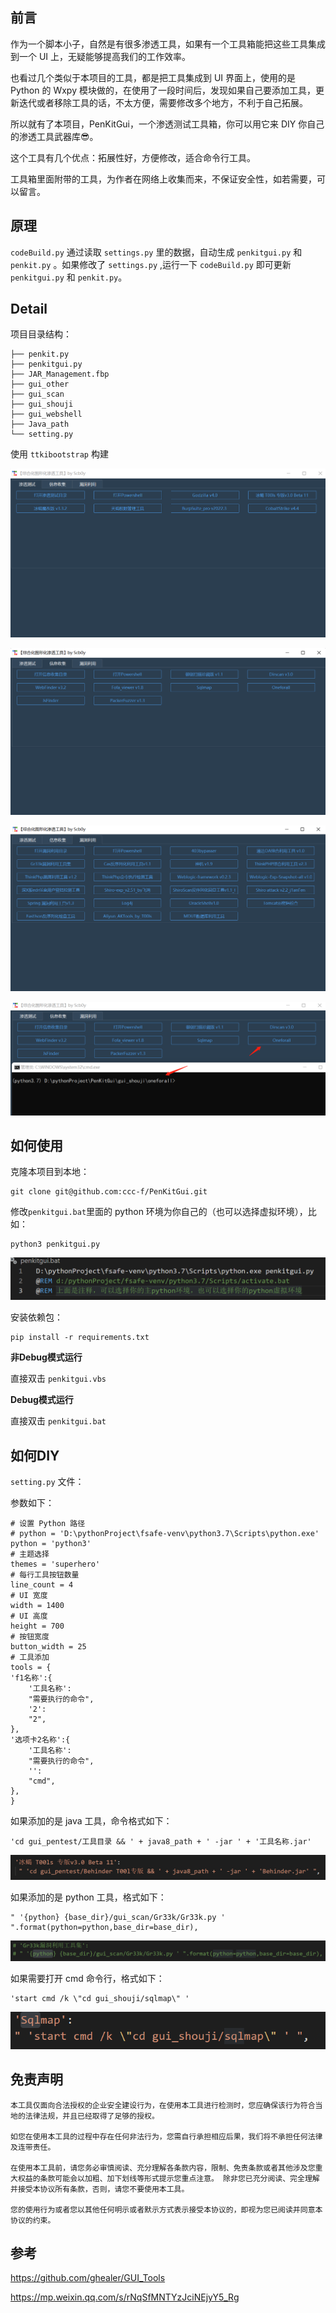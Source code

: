 ## 前言

作为一个脚本小子，自然是有很多渗透工具，如果有一个工具箱能把这些工具集成到一个 UI 上，无疑能够提高我们的工作效率。

也看过几个类似于本项目的工具，都是把工具集成到 UI 界面上，使用的是 Python 的 Wxpy 模块做的，在使用了一段时间后，发现如果自己要添加工具，更新迭代或者移除工具的话，不太方便，需要修改多个地方，不利于自己拓展。

所以就有了本项目，PenKitGui，一个渗透测试工具箱，你可以用它来 DIY 你自己的渗透工具武器库😎。

这个工具有几个优点：拓展性好，方便修改，适合命令行工具。

工具箱里面附带的工具，为作者在网络上收集而来，不保证安全性，如若需要，可以留言。

## 原理

`codeBuild.py`  通过读取 `settings.py` 里的数据，自动生成 `penkitgui.py` 和 `penkit.py` 。如果修改了 `settings.py` ,运行一下 `codeBuild.py` 即可更新 `penkitgui.py` 和 `penkit.py`。

## Detail

项目目录结构：

```
├── penkit.py
├── penkitgui.py
├── JAR_Management.fbp
├── gui_other
├── gui_scan
├── gui_shouji
├── gui_webshell
├── Java_path
└── setting.py
```

使用 `ttkibootstrap` 构建

![image-20220520173616217](imgs/README/image-20220520173616217.png)

![image-20220520173823059](imgs/README/image-20220520173823059.png)

![image-20220520173840685](imgs/README/image-20220520173840685.png)



![image-20220520200321193](imgs/README/image-20220520200321193.png)

## 如何使用

克隆本项目到本地：

```
git clone git@github.com:ccc-f/PenKitGui.git
```

修改`penkitgui.bat`里面的 python 环境为你自己的（也可以选择虚拟环境），比如：

```
python3 penkitgui.py
```

![image-20220520174745080](imgs/README/image-20220520174745080.png)

安装依赖包：

```
pip install -r requirements.txt
```

**非Debug模式运行**

直接双击 `penkitgui.vbs`

**Debug模式运行**

直接双击 `penkitgui.bat`

## 如何DIY

`setting.py` 文件：

参数如下：

```
# 设置 Python 路径
# python = 'D:\pythonProject\fsafe-venv\python3.7\Scripts\python.exe'
python = 'python3'
# 主题选择
themes = 'superhero'
# 每行工具按钮数量
line_count = 4
# UI 宽度
width = 1400
# UI 高度
height = 700
# 按钮宽度
button_width = 25
# 工具添加
tools = {
'f1名称':{
	'工具名称':
	"需要执行的命令",
	'2':
	"2",
},
'选项卡2名称':{
	'工具名称':
	"需要执行的命令",
	'':
	"cmd",
},
}
```

如果添加的是 java 工具，命令格式如下：

```
'cd gui_pentest/工具目录 && ' + java8_path + ' -jar ' + '工具名称.jar'
```

![image-20220521114812929](imgs/README/image-20220521114812929.png)

如果添加的是 python 工具，格式如下：

```
" '{python} {base_dir}/gui_scan/Gr33k/Gr33k.py ' ".format(python=python,base_dir=base_dir),
```

![image-20220521114846146](imgs/README/image-20220521114846146.png)

如果需要打开 cmd 命令行，格式如下：

```
'start cmd /k \"cd gui_shouji/sqlmap\" '
```

![image-20220521114911931](imgs/README/image-20220521114911931.png)

## 免责声明

```
本工具仅面向合法授权的企业安全建设行为，在使用本工具进行检测时，您应确保该行为符合当地的法律法规，并且已经取得了足够的授权。  

如您在使用本工具的过程中存在任何非法行为，您需自行承担相应后果，我们将不承担任何法律及连带责任。 

在使用本工具前，请您务必审慎阅读、充分理解各条款内容，限制、免责条款或者其他涉及您重大权益的条款可能会以加粗、加下划线等形式提示您重点注意。 除非您已充分阅读、完全理解并接受本协议所有条款，否则，请您不要使用本工具。

您的使用行为或者您以其他任何明示或者默示方式表示接受本协议的，即视为您已阅读并同意本协议的约束。 
```

## 参考

https://github.com/ghealer/GUI_Tools

https://mp.weixin.qq.com/s/rNqSfMNTYzJciNEjyY5_Rg



